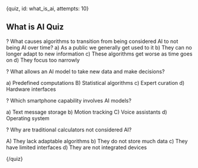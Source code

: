 
{quiz, id: what_is_ai, attempts: 10}

## What is AI Quiz

? What causes algorithms to transition from being considered AI to not being AI over time?
a) As a public we generally get used to it
b) They can no longer adapt to new information
c) These algorithms get worse as time goes on
d) They focus too narrowly

? What allows an AI model to take new data and make decisions?

a) Predefined computations
B) Statistical algorithms
c) Expert curation
d) Hardware interfaces

? Which smartphone capability involves AI models?

a) Text message storage
b) Motion tracking
C) Voice assistants
d) Operating system

? Why are traditional calculators not considered AI?

A) They lack adaptable algorithms
b) They do not store much data
c) They have limited interfaces
d) They are not integrated devices

{/quiz}
